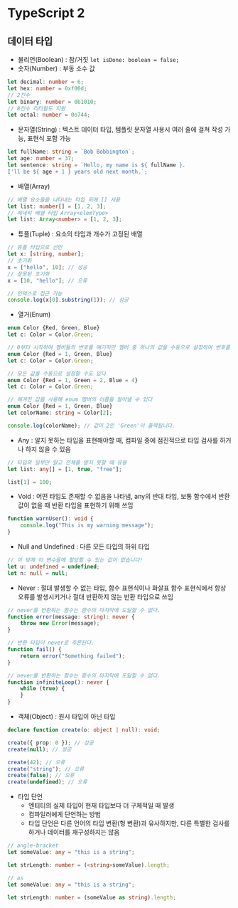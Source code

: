 # TypeScript 2

## 데이터 타입
- 불리언(Boolean) : 참/거짓
`let isDone: boolean = false;`
- 숫자(Number) : 부동 소수 값
```ts
let decimal: number = 6;
let hex: number = 0xf00d;
// 2진수
let binary: number = 0b1010;
// 8진수 리터럴도 지원
let octal: number = 0o744;
```
- 문자열(String) : 텍스트 데이터 타입, 템플릿 문자열 사용시 여러 줄에 걸쳐 작성 가능, 표현식 포함 가능
```ts
let fullName: string = `Bob Bobbington`;
let age: number = 37;
let sentence: string = `Hello, my name is ${ fullName }.
I'll be ${ age + 1 } years old next month.`;
```
- 배열(Array)
```ts
// 배열 요소들을 나타내는 타입 뒤에 [] 사용
let list: number[] = [1, 2, 3];
// 제네릭 배열 타입 Array<elemType>
let list: Array<number> = [1, 2, 3];
```
- 튜플(Tuple) : 요소의 타입과 개수가 고정된 배열
```ts
// 튜플 타입으로 선언
let x: [string, number];
// 초기화
x = ["hello", 10]; // 성공
// 잘못된 초기화
x = [10, "hello"]; // 오류

// 인덱스로 접근 가능
console.log(x[0].substring(1)); // 성공
```
- 열거(Enum)
```ts
enum Color {Red, Green, Blue}
let c: Color = Color.Green;

// 0부터 시작하여 멤버들의 번호를 매기지만 멤버 중 하나의 값을 수동으로 설정하여 번호를 바꿀 수 있다
enum Color {Red = 1, Green, Blue}
let c: Color = Color.Green;

// 모든 값을 수동으로 설정할 수도 있다
enum Color {Red = 1, Green = 2, Blue = 4}
let c: Color = Color.Green;

// 매겨진 값을 사용해 enum 멤버의 이름을 알아낼 수 있다
enum Color {Red = 1, Green, Blue}
let colorName: string = Color[2];

console.log(colorName); // 값이 2인 'Green'이 출력됩니다.
```
- Any : 알지 못하는 타입을 표현해야할 때, 컴파일 중에 점진적으로 타입 검사를 하거나 하지 않을 수 있음
```ts
// 타입의 일부만 알고 전체를 알지 못할 때 유용
let list: any[] = [1, true, "free"];

list[1] = 100;
```
- Void : 어떤 타입도 존재할 수 없음을 나타냄, any의 반대 타입, 보통 함수에서 반환 값이 없을 때 반환 타입을 표현하기 위해 쓰임
```ts
function warnUser(): void {
    console.log("This is my warning message");
}
```
- Null and Undefined : 다른 모든 타입의 하위 타입
```ts
// 이 밖에 이 변수들에 할당할 수 있는 값이 없습니다!
let u: undefined = undefined;
let n: null = null;
```
- Never : 절대 발생할 수 없는 타입, 함수 표현식이나 화살표 함수 표현식에서 항상 오류를 발생시키거나 절대 반환하지 않는 반환 타입으로 쓰임
```ts
// never를 반환하는 함수는 함수의 마지막에 도달할 수 없다.
function error(message: string): never {
    throw new Error(message);
}

// 반환 타입이 never로 추론된다.
function fail() {
    return error("Something failed");
}

// never를 반환하는 함수는 함수의 마지막에 도달할 수 없다.
function infiniteLoop(): never {
    while (true) {
    }
}
```
- 객체(Object) : 원시 타입이 아닌 타입
```ts
declare function create(o: object | null): void;

create({ prop: 0 }); // 성공
create(null); // 성공

create(42); // 오류
create("string"); // 오류
create(false); // 오류
create(undefined); // 오류
```
- 타입 단언
  - 엔티티의 실제 타입이 현재 타입보다 더 구체적일 때 발생
  - 컴파일러에게 단언하는 방법
  - 타입 단언은 다른 언어의 타입 변환(형 변환)과 유사하지만, 다른 특별한 검사를 하거나 데이터를 재구성하지는 않음
```ts
// angle-bracket
let someValue: any = "this is a string";

let strLength: number = (<string>someValue).length;

// as
let someValue: any = "this is a string";

let strLength: number = (someValue as string).length;
```
